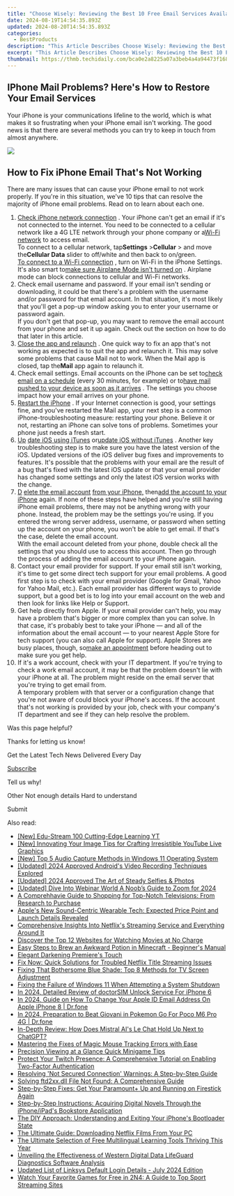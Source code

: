 ```yaml
---
title: "Choose Wisely: Reviewing the Best 10 Free Email Services Available"
date: 2024-08-19T14:54:35.893Z
updated: 2024-08-20T14:54:35.893Z
categories:
  - BestProducts
description: "This Article Describes Choose Wisely: Reviewing the Best 10 Free Email Services Available"
excerpt: "This Article Describes Choose Wisely: Reviewing the Best 10 Free Email Services Available"
thumbnail: https://thmb.techidaily.com/bca0e2a8225a07a3beb4a4a94473f168eb2b08c9ce7db19335f27276911d69ad.jpg
---
```


## IPhone Mail Problems? Here's How to Restore Your Email Services
 Your iPhone is your communications lifeline to the world, which is what makes it so frustrating when your iPhone email isn't working. The good news is that there are several methods you can try to keep in touch from almost anywhere.

<!-- affiliate ads begin -->
<a href="https://shop.mondly.com/affiliate.php?ACCOUNT=ATISTUDI&AFFILIATE=108875&PATH=https%3A%2F%2Fwww.mondly.com%3FAFFILIATE%3D108875%26RESOURCE%3D%2BGeneral%2B970x90%2B"><img src="https://secure.avangate.com/images/merchant/69c418c33ec2e1a4267fa9bb77fa1428/general-970x90.gif" border="0"></a>
<!-- affiliate ads end -->
## How to Fix iPhone Email That's Not Working

 There are many issues that can cause your iPhone email to not work properly. If you're in this situation, we've 10 tips that can resolve the majority of iPhone email problems. Read on to learn about each one.

1. [Check iPhone network connection](https://www.lifewire.com/check-network-connection-status-of-wireless-devices-818268) . Your iPhone can't get an email if it's not connected to the internet. You need to be connected to a cellular network like a 4G LTE network through your phone company or a[Wi-Fi network](https://www.lifewire.com/iphone-cant-connect-to-wifi-fix-1999602) to access email.  
 To connect to a cellular network, tap**Settings** \>**Cellular** \> and move the**Cellular Data** slider to off/white and then back to on/green.  
[To connect to a Wi-Fi connection](https://www.lifewire.com/save-time-and-money-using-wifi-817904) , turn on Wi-Fi in the iPhone Settings.  
 It's also smart to[make sure Airplane Mode isn't turned on](https://www.lifewire.com/what-is-iphone-airplane-mode-2000238) . Airplane mode can block connections to cellular and Wi-Fi networks.
2. Check email username and password. If your email isn't sending or downloading, it could be that there's a problem with the username and/or password for that email account. In that situation, it's most likely that you'll get a pop-up window asking you to enter your username or password again.  
 If you don't get that pop-up, you may want to remove the email account from your phone and set it up again. Check out the section on how to do that later in this article.
3. [Close the app and relaunch](https://www.lifewire.com/quit-apps-on-iphone-2000287) . One quick way to fix an app that's not working as expected is to quit the app and relaunch it. This may solve some problems that cause Mail not to work. When the Mail app is closed, tap the**Mail** app again to relaunch it.
4. Check email settings. Email accounts on the iPhone can be set to[check email on a schedule](https://www.lifewire.com/make-iphone-mail-check-for-new-mail-less-often-or-never-1172558) (every 30 minutes, for example) or to[have mail pushed to your device as soon as it arrives](https://www.lifewire.com/what-do-iphone-email-settings-do-2000086) . The settings you choose impact how your email arrives on your phone.
5. [Restart the iPhone](https://www.lifewire.com/how-to-restart-iphone-2000288) . If your Internet connection is good, your settings fine, and you've restarted the Mail app, your next step is a common iPhone-troubleshooting measure: restarting your phone. Believe it or not, restarting an iPhone can solve tons of problems. Sometimes your phone just needs a fresh start.
6. [Up](https://www.lifewire.com/upgrade-iphones-operating-system-2000293) [date iOS using iTunes](https://www.lifewire.com/upgrade-iphones-operating-system-2000293) or[update iOS without iTunes](https://www.lifewire.com/upgrade-ios-on-iphone-connecting-itunes-1999188) . Another key troubleshooting step is to make sure you have the latest version of the iOS. Updated versions of the iOS deliver bug fixes and improvements to features. It's possible that the problems with your email are the result of a bug that's fixed with the latest iOS update or that your email provider has changed some settings and only the latest iOS version works with the change.
7. [D](https://www.lifewire.com/delete-email-account-from-iphone-4136941) [elete the email account](https://www.lifewire.com/delete-email-account-from-iphone-4136941) [from your iPhone,](https://www.lifewire.com/delete-email-account-from-iphone-4136941) then[add the account to your iPhone](https://www.lifewire.com/add-email-account-to-iphone-4582835) again. If none of these steps have helped and you're still having iPhone email problems, there may not be anything wrong with your phone. Instead, the problem may be the settings you're using. If you entered the wrong server address, username, or password when setting up the account on your phone, you won't be able to get email. If that's the case, delete the email account.  
 With the email account deleted from your phone, double check all the settings that you should use to access this account. Then go through the process of adding the email account to your iPhone again.
8. Contact your email provider for support. If your email still isn't working, it's time to get some direct tech support for your email problems. A good first step is to check with your email provider (Google for Gmail, Yahoo for Yahoo Mail, etc.). Each email provider has different ways to provide support, but a good bet is to log into your email account on the web and then look for links like Help or Support.
9. Get help directly from Apple. If your email provider can't help, you may have a problem that's bigger or more complex than you can solve. In that case, it's probably best to take your iPhone — and all of the information about the email account — to your nearest Apple Store for tech support (you can also call Apple for support). Apple Stores are busy places, though, so[make an appointment](https://www.lifewire.com/make-apple-store-appointment-with-app-1999600) before heading out to make sure you get help.
10. If it's a work account, check with your IT department. If you're trying to check a work email account, it may be that the problem doesn't lie with your iPhone at all. The problem might reside on the email server that you're trying to get email from.  
 A temporary problem with that server or a configuration change that you're not aware of could block your iPhone's access. If the account that's not working is provided by your job, check with your company's IT department and see if they can help resolve the problem.

Was this page helpful?

Thanks for letting us know!

 Get the Latest Tech News Delivered Every Day

[Subscribe](https://www.lifewire.com/#)

Tell us why!

 Other  Not enough details  Hard to understand

 Submit

<ins class="adsbygoogle"
     style="display:block"
     data-ad-format="autorelaxed"
     data-ad-client="ca-pub-7571918770474297"
     data-ad-slot="1223367746"></ins>



<ins class="adsbygoogle"
     style="display:block"
     data-ad-client="ca-pub-7571918770474297"
     data-ad-slot="8358498916"
     data-ad-format="auto"
     data-full-width-responsive="true"></ins>

<span class="atpl-alsoreadstyle">Also read:</span>
<div><ul>
<li><a href="https://youtube-videos.techidaily.com/new-edu-stream-100-cutting-edge-learning-yt/"><u>[New] Edu-Stream 100  Cutting-Edge Learning YT</u></a></li>
<li><a href="https://facebook-video-share.techidaily.com/new-innovating-your-image-tips-for-crafting-irresistible-youtube-live-graphics/"><u>[New] Innovating Your Image  Tips for Crafting Irresistible YouTube Live Graphics</u></a></li>
<li><a href="https://fox-boxes.techidaily.com/new-top-5-audio-capture-methods-in-windows-11-operating-system/"><u>[New] Top 5 Audio Capture Methods in Windows 11 Operating System</u></a></li>
<li><a href="https://screen-mirroring-recording.techidaily.com/updated-2024-approved-androids-video-recording-techniques-explored/"><u>[Updated] 2024 Approved  Android's Video Recording Techniques Explored</u></a></li>
<li><a href="https://youtube-web.techidaily.com/ed-2024-approved-the-art-of-steady-selfies-and-photos/"><u>[Updated] 2024 Approved  The Art of Steady Selfies & Photos</u></a></li>
<li><a href="https://screen-activity-recording.techidaily.com/updated-dive-into-webinar-world-a-noobs-guide-to-zoom-for-2024/"><u>[Updated] Dive Into Webinar World  A Noob’s Guide to Zoom for 2024</u></a></li>
<li><a href="https://tech-recovery.techidaily.com/a-comprehhavie-guide-to-shopping-for-top-notch-televisions-from-research-to-purchase/"><u>A Comprehhavie Guide to Shopping for Top-Notch Televisions: From Research to Purchase</u></a></li>
<li><a href="https://tech-recovery.techidaily.com/apples-new-sound-centric-wearable-tech-expected-price-point-and-launch-details-revealed/"><u>Apple's New Sound-Centric Wearable Tech: Expected Price Point and Launch Details Revealed</u></a></li>
<li><a href="https://tech-recovery.techidaily.com/comprehensive-insights-into-netflixs-streaming-service-and-everything-around-it/"><u>Comprehensive Insights Into Netflix's Streaming Service and Everything Around It</u></a></li>
<li><a href="https://tech-recovery.techidaily.com/discover-the-top-12-websites-for-watching-movies-at-no-charge/"><u>Discover the Top 12 Websites for Watching Movies at No Charge</u></a></li>
<li><a href="https://tech-recovery.techidaily.com/easy-steps-to-brew-an-awkward-potion-in-minecraft-beginners-manual/"><u>Easy Steps to Brew an Awkward Potion in Minecraft - Beginner's Manual</u></a></li>
<li><a href="https://vp-tips.techidaily.com/elegant-darkening-premieres-touch/"><u>Elegant Darkening  Premiere's Touch</u></a></li>
<li><a href="https://tech-recovery.techidaily.com/fix-now-quick-solutions-for-troubled-netflix-title-streaming-issues/"><u>Fix Now: Quick Solutions for Troubled Netflix Title Streaming Issues</u></a></li>
<li><a href="https://tech-recovery.techidaily.com/fixing-that-bothersome-blue-shade-top-8-methods-for-tv-screen-adjustment/"><u>Fixing That Bothersome Blue Shade: Top 8 Methods for TV Screen Adjustment</u></a></li>
<li><a href="https://tech-recovery.techidaily.com/fixing-the-failure-of-windows-11-when-attempting-a-system-shutdown/"><u>Fixing the Failure of Windows 11 When Attempting a System Shutdown</u></a></li>
<li><a href="https://ios-unlock.techidaily.com/in-2024-detailed-review-of-doctorsim-unlock-service-for-iphone-6-by-drfone-ios/"><u>In 2024, Detailed Review of doctorSIM Unlock Service For iPhone 6</u></a></li>
<li><a href="https://iphone-unlock.techidaily.com/in-2024-guide-on-how-to-change-your-apple-id-email-address-on-apple-iphone-8-drfone-by-drfone-ios/"><u>In 2024, Guide on How To Change Your Apple ID Email Address On Apple iPhone 8 | Dr.fone</u></a></li>
<li><a href="https://pokemon-go-android.techidaily.com/in-2024-preparation-to-beat-giovani-in-pokemon-go-for-poco-m6-pro-4g-drfone-by-drfone-virtual-android/"><u>In 2024, Preparation to Beat Giovani in Pokemon Go For Poco M6 Pro 4G | Dr.fone</u></a></li>
<li><a href="https://tech-haven.techidaily.com/in-depth-review-how-does-mistral-ais-le-chat-hold-up-next-to-chatgpt/"><u>In-Depth Review: How Does Mistral AI's Le Chat Hold Up Next to ChatGPT?</u></a></li>
<li><a href="https://tech-recovery.techidaily.com/mastering-the-fixes-of-magic-mouse-tracking-errors-with-ease/"><u>Mastering the Fixes of Magic Mouse Tracking Errors with Ease</u></a></li>
<li><a href="https://extra-lessons.techidaily.com/precision-viewing-at-a-glance-quick-minigame-tips/"><u>Precision Viewing at a Glance  Quick Minigame Tips</u></a></li>
<li><a href="https://tech-recovery.techidaily.com/protect-your-twitch-presence-a-comprehensive-tutorial-on-enabling-two-factor-authentication/"><u>Protect Your Twitch Presence: A Comprehensive Tutorial on Enabling Two-Factor Authentication</u></a></li>
<li><a href="https://tech-recovery.techidaily.com/resolving-not-secured-connection-warnings-a-step-by-step-guide/"><u>Resolving 'Not Secured Connection' Warnings: A Step-by-Step Guide</u></a></li>
<li><a href="https://tech-recovery.techidaily.com/solving-ftd2xxdll-file-not-found-a-comprehensive-guide/"><u>Solving ftd2xx.dll File Not Found: A Comprehensive Guide</u></a></li>
<li><a href="https://tech-recovery.techidaily.com/step-by-step-fixes-get-your-paramountplus-up-and-running-on-firestick-again/"><u>Step-by-Step Fixes: Get Your Paramount+ Up and Running on Firestick Again</u></a></li>
<li><a href="https://tech-recovery.techidaily.com/step-by-step-instructions-acquiring-digital-novels-through-the-iphoneipads-bookstore-application/"><u>Step-by-Step Instructions: Acquiring Digital Novels Through the iPhone/iPad's Bookstore Application</u></a></li>
<li><a href="https://tech-recovery.techidaily.com/the-diy-approach-understanding-and-exiting-your-iphones-bootloader-state/"><u>The DIY Approach: Understanding and Exiting Your iPhone's Bootloader State</u></a></li>
<li><a href="https://tech-recovery.techidaily.com/the-ultimate-guide-downloading-netflix-films-from-your-pc/"><u>The Ultimate Guide: Downloading Netflix Films From Your PC</u></a></li>
<li><a href="https://techtrends.techidaily.com/the-ultimate-selection-of-free-multilingual-learning-tools-thriving-this-year/"><u>The Ultimate Selection of Free Multilingual Learning Tools Thriving This Year</u></a></li>
<li><a href="https://tech-recovery.techidaily.com/unveiling-the-effectiveness-of-western-digital-data-lifeguard-diagnostics-software-analysis/"><u>Unveiling the Effectiveness of Western Digital Data LifeGuard Diagnostics Software Analysis</u></a></li>
<li><a href="https://tech-recovery.techidaily.com/updated-list-of-linksys-default-login-details-july-2024-edition/"><u>Updated List of Linksys Default Login Details - July 2024 Edition</u></a></li>
<li><a href="https://tech-recovery.techidaily.com/watch-your-favorite-games-for-free-in-2n4-a-guide-to-top-sport-streaming-sites/"><u>Watch Your Favorite Games for Free in 2N4: A Guide to Top Sport Streaming Sites</u></a></li>
</ul></div>
